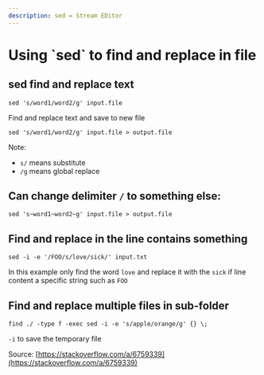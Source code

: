```yaml
---
description: sed = Stream EDitor
---
```


# Using \`sed\` to find and replace in file

## sed find and replace text

```text
sed 's/word1/word2/g' input.file
```

Find and replace text and save to new file

```text
sed 's/word1/word2/g' input.file > output.file
```

Note: 

* `s/` means substitute
* `/g` means global replace

## Can change delimiter `/` to something else:

```text
sed 's~word1~word2~g' input.file > output.file
```

## Find and replace in the line contains something

```text
sed -i -e '/FOO/s/love/sick/' input.txt
```

In this example only find the word `love` and replace it with the `sick` if line content a specific string such as `FOO`

## Find and replace multiple files in sub-folder

```text
find ./ -type f -exec sed -i -e 's/apple/orange/g' {} \;
```

`-i`  to save the temporary file

Source: [https://stackoverflow.com/a/6759339](https://stackoverflow.com/a/6759339)

